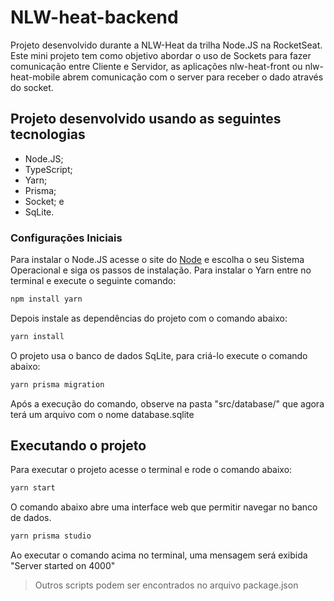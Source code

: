 # NLW-heat-backend

Projeto desenvolvido durante a NLW-Heat da trilha Node.JS na RocketSeat. Este mini projeto tem como objetivo abordar o uso de Sockets para fazer comunicação entre Cliente e Servidor, as aplicações nlw-heat-front ou nlw-heat-mobile abrem comunicação com o server para receber o dado através do socket.

## Projeto desenvolvido usando as seguintes tecnologias

-   Node.JS;
-   TypeScript;
-   Yarn;
-   Prisma;
-   Socket; e
-   SqLite.

### Configurações Iniciais

Para instalar o Node.JS acesse o site do [Node](https://nodejs.org/) e escolha o seu Sistema Operacional e siga os passos de instalação.
Para instalar o Yarn entre no terminal e execute o seguinte comando:

```sh
npm install yarn
```

Depois instale as dependências do projeto com o comando abaixo:

```sh
yarn install
```

O projeto usa o banco de dados SqLite, para criá-lo execute o comando abaixo:

```sh
yarn prisma migration
```

Após a execução do comando, observe na pasta "src/database/" que agora terá um arquivo com o nome database.sqlite

## Executando o projeto

Para executar o projeto acesse o terminal e rode o comando abaixo:

```sh
yarn start
```

O comando abaixo abre uma interface web que permitir navegar no banco de dados.

```sh
yarn prisma studio
```
Ao executar o comando acima no terminal, uma mensagem será exibida "Server started on 4000"

> Outros scripts podem ser encontrados no arquivo package.json
